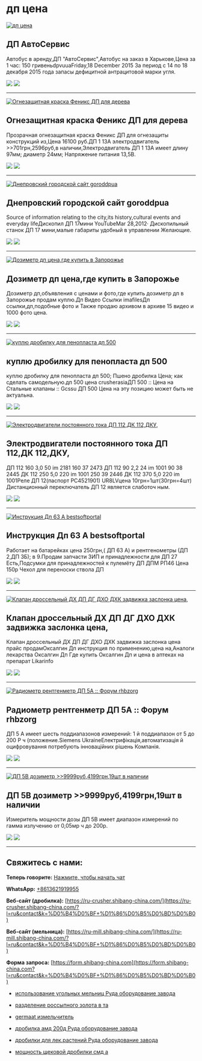 # дп цена

<a href="https://swt.shibang-china.com/?l=ru&img&k=%D0%B4%D0%BF+%D1%86%D0%B5%D0%BD%D0%B0" target="_blank">![дп цена](http://static.shibang-china.com/all-800x300/301.jpg)</a>

## ДП АвтоСервис
Автобус в аренду,ДП "АвтоСервис",Автобус на заказ в Харькове,Цена за 1 час: 150 гривеньdpvuuaFriday,18 December 2015 За период c 14 по 18 декабря 2015 года запасы дефицитной антрацитовой марки угля.


<a href="https://whatsapp.shibangsoft.com/WhatsApp.php" target="_blank" title="WhatsApp">![](http://static.shibang-china.com/icon/whatsapp.png)</a> <a href="https://swt.shibang-china.com/?l=ru&icon&k=%D0%B4%D0%BF+%D1%86%D0%B5%D0%BD%D0%B0" target="_blank">![](http://static.shibang-china.com/icon/chat-ru.png)</a>

---

<a href="https://swt.shibang-china.com/?l=ru&img&k=%D0%B4%D0%BF+%D1%86%D0%B5%D0%BD%D0%B0" target="_blank">![Огнезащитная краска Феникс ДП для дерева](http://static.shibang-china.com/all-800x300/1089.jpg)</a>

## Огнезащитная краска Феникс ДП для дерева
Прозрачная огнезащитная краска Феникс ДП для огнезащиты конструкций из,Цена 16100 руб.ДП 1 13А электродвигатель &gt;>701грн,2596руб,в наличии,Электродвигатель ДП 1 13А имеет длину 97мм; диаметр 24мм; Напряжение питания 13,5В.


<a href="https://whatsapp.shibangsoft.com/WhatsApp.php" target="_blank" title="WhatsApp">![](http://static.shibang-china.com/icon/whatsapp.png)</a> <a href="https://swt.shibang-china.com/?l=ru&icon&k=%D0%B4%D0%BF+%D1%86%D0%B5%D0%BD%D0%B0" target="_blank">![](http://static.shibang-china.com/icon/chat-ru.png)</a>

---

<a href="https://swt.shibang-china.com/?l=ru&img&k=%D0%B4%D0%BF+%D1%86%D0%B5%D0%BD%D0%B0" target="_blank">![Днепровский городской сайт goroddpua](http://static.shibang-china.com/all-800x300/211.jpg)</a>

## Днепровский городской сайт goroddpua
Source of information relating to the city,its history,cultural events and everyday lifeДископил ДП 17мини YouTubeMar 28,2012&#0183;&#32;Дископильный станок ДП 17 мини,малые габариты удобный в управлении Желающие.


<a href="https://whatsapp.shibangsoft.com/WhatsApp.php" target="_blank" title="WhatsApp">![](http://static.shibang-china.com/icon/whatsapp.png)</a> <a href="https://swt.shibang-china.com/?l=ru&icon&k=%D0%B4%D0%BF+%D1%86%D0%B5%D0%BD%D0%B0" target="_blank">![](http://static.shibang-china.com/icon/chat-ru.png)</a>

---

<a href="https://swt.shibang-china.com/?l=ru&img&k=%D0%B4%D0%BF+%D1%86%D0%B5%D0%BD%D0%B0" target="_blank">![Дозиметр дп цена,где купить в Запорожье](http://static.shibang-china.com/all-800x300/398.jpg)</a>

## Дозиметр дп цена,где купить в Запорожье
Дозиметр дп,объявления с ценами и фото,где купить дозиметр дп в Запорожье продам куплю.Дп Видео Ссылки imafilesДп ссылки,дп,подобные фото и Также продаю архивом в архиве 15 видео и 1000 фото цена.


<a href="https://whatsapp.shibangsoft.com/WhatsApp.php" target="_blank" title="WhatsApp">![](http://static.shibang-china.com/icon/whatsapp.png)</a> <a href="https://swt.shibang-china.com/?l=ru&icon&k=%D0%B4%D0%BF+%D1%86%D0%B5%D0%BD%D0%B0" target="_blank">![](http://static.shibang-china.com/icon/chat-ru.png)</a>

---

<a href="https://swt.shibang-china.com/?l=ru&img&k=%D0%B4%D0%BF+%D1%86%D0%B5%D0%BD%D0%B0" target="_blank">![куплю дробилку для пенопласта дп 500](http://static.shibang-china.com/all-800x300/672.jpg)</a>

## куплю дробилку для пенопласта дп 500
куплю дробилку для пенопласта дп 500; Пшено дробилка Цена; как сделать самодельную.дп 500 цена crusherasiaДП 500 :: Цена на Стальные клапаны :: Gcssu ДП 500 Цена на эту позицию может быть не актуальна.


<a href="https://whatsapp.shibangsoft.com/WhatsApp.php" target="_blank" title="WhatsApp">![](http://static.shibang-china.com/icon/whatsapp.png)</a> <a href="https://swt.shibang-china.com/?l=ru&icon&k=%D0%B4%D0%BF+%D1%86%D0%B5%D0%BD%D0%B0" target="_blank">![](http://static.shibang-china.com/icon/chat-ru.png)</a>

---

<a href="https://swt.shibang-china.com/?l=ru&img&k=%D0%B4%D0%BF+%D1%86%D0%B5%D0%BD%D0%B0" target="_blank">![Электродвигатели постоянного тока ДП 112,ДК 112,ДКУ,](http://static.shibang-china.com/all-800x300/388.jpg)</a>

## Электродвигатели постоянного тока ДП 112,ДК 112,ДКУ,
ДП 112 160 3,0 50 im 2181 160 37 2473 ДП 112 90 2,2 24 im 1001 90 38 2445 ДК 112 250 5,0 220 im 1001 250 39 2446 ДК 112 370 5,0 220 im 1001Реле ДП 12(паспорт РС4521901) UR8LVцена 10грн=1шт(30грн=4шт) Дистанционный переключатель ДП 12 является слаботоч ным.


<a href="https://whatsapp.shibangsoft.com/WhatsApp.php" target="_blank" title="WhatsApp">![](http://static.shibang-china.com/icon/whatsapp.png)</a> <a href="https://swt.shibang-china.com/?l=ru&icon&k=%D0%B4%D0%BF+%D1%86%D0%B5%D0%BD%D0%B0" target="_blank">![](http://static.shibang-china.com/icon/chat-ru.png)</a>

---

<a href="https://swt.shibang-china.com/?l=ru&img&k=%D0%B4%D0%BF+%D1%86%D0%B5%D0%BD%D0%B0" target="_blank">![Инструкция Дп 63 А bestsoftportal](http://static.shibang-china.com/all-800x300/502.jpg)</a>

## Инструкция Дп 63 А bestsoftportal
Работает на батарейках цена 250грн,( ДП 63 А) и рентгенометры (ДП 2,ДП 3Б); в 9.Продам запчасти ЗИП и принадлежности для ДП 27 Есть,Подсумки для принадлежностей к пулемёту ДП ДПМ РП46 Цена 150р Чехол для переноски ствола ДП


<a href="https://whatsapp.shibangsoft.com/WhatsApp.php" target="_blank" title="WhatsApp">![](http://static.shibang-china.com/icon/whatsapp.png)</a> <a href="https://swt.shibang-china.com/?l=ru&icon&k=%D0%B4%D0%BF+%D1%86%D0%B5%D0%BD%D0%B0" target="_blank">![](http://static.shibang-china.com/icon/chat-ru.png)</a>

---

<a href="https://swt.shibang-china.com/?l=ru&img&k=%D0%B4%D0%BF+%D1%86%D0%B5%D0%BD%D0%B0" target="_blank">![Клапан дроссельный ДХ ДП ДГ ДХО ДХК задвижка заслонка цена,](http://static.shibang-china.com/all-800x300/1018.jpg)</a>

## Клапан дроссельный ДХ ДП ДГ ДХО ДХК задвижка заслонка цена,
Клапан дроссельный ДХ ДП ДГ ДХО ДХК задвижка заслонка цена прайс продамОксалгин Дп инструкция по применению,цена на,Аналоги лекарства Оксалгин Дп Где купить Оксалгин Дп и цена в аптеках на препарат Likarinfo


<a href="https://whatsapp.shibangsoft.com/WhatsApp.php" target="_blank" title="WhatsApp">![](http://static.shibang-china.com/icon/whatsapp.png)</a> <a href="https://swt.shibang-china.com/?l=ru&icon&k=%D0%B4%D0%BF+%D1%86%D0%B5%D0%BD%D0%B0" target="_blank">![](http://static.shibang-china.com/icon/chat-ru.png)</a>

---

<a href="https://swt.shibang-china.com/?l=ru&img&k=%D0%B4%D0%BF+%D1%86%D0%B5%D0%BD%D0%B0" target="_blank">![Радиометр рентгенметр ДП 5А :: Форум rhbzorg](http://static.shibang-china.com/all-800x300/584.jpg)</a>

## Радиометр рентгенметр ДП 5А :: Форум rhbzorg
ДП 5 А имеет шесть поддиапазонов измерений: 1 й поддиапазон от 5 до 200 Р ч (положение.Siemens UkraineЕлектрифікація,автоматизація й оцифровування потребують інноваційних рішень Компанія.


<a href="https://whatsapp.shibangsoft.com/WhatsApp.php" target="_blank" title="WhatsApp">![](http://static.shibang-china.com/icon/whatsapp.png)</a> <a href="https://swt.shibang-china.com/?l=ru&icon&k=%D0%B4%D0%BF+%D1%86%D0%B5%D0%BD%D0%B0" target="_blank">![](http://static.shibang-china.com/icon/chat-ru.png)</a>

---

<a href="https://swt.shibang-china.com/?l=ru&img&k=%D0%B4%D0%BF+%D1%86%D0%B5%D0%BD%D0%B0" target="_blank">![ДП 5В дозиметр &gt;>9999руб,4199грн,19шт в наличии](http://static.shibang-china.com/all-800x300/1384.jpg)</a>

## ДП 5В дозиметр &gt;>9999руб,4199грн,19шт в наличии
Измеритель мощности дозы ДП 5В имеет диапазон измерений по гамма излучению от 0,05мр ч до 200р.

<a href="https://whatsapp.shibangsoft.com/WhatsApp.php" target="_blank" title="WhatsApp">![](http://static.shibang-china.com/icon/whatsapp.png)</a> <a href="https://swt.shibang-china.com/?l=ru&icon&k=%D0%B4%D0%BF+%D1%86%D0%B5%D0%BD%D0%B0" target="_blank">![](http://static.shibang-china.com/icon/chat-ru.png)</a>

---
## Свяжитесь с нами:

**Теперь говорите:** [Нажмите, чтобы начать чат](https://swt.shibang-china.com?l=ru&contact&k=%D0%B4%D0%BF+%D1%86%D0%B5%D0%BD%D0%B0)

**WhatsApp:**  [+8613621919955](https://whatsapp.shibangsoft.com/WhatsApp.php)

**Веб-сайт (дробилка):** [https://ru-crusher.shibang-china.com/](https://ru-crusher.shibang-china.com/?l=ru&contact&k=%D0%B4%D0%BF+%D1%86%D0%B5%D0%BD%D0%B0)

**Веб-сайт (мельница):** [https://ru-mill.shibang-china.com/](https://ru-mill.shibang-china.com/?l=ru&contact&k=%D0%B4%D0%BF+%D1%86%D0%B5%D0%BD%D0%B0)

**Форма запроса:** [https://form.shibang-china.com](https://form.shibang-china.com?l=ru&contact&k=%D0%B4%D0%BF+%D1%86%D0%B5%D0%BD%D0%B0)

* [использование угольных мельниц Руда оборудование завода](../98/%D0%B8%D1%81%D0%BF%D0%BE%D0%BB%D1%8C%D0%B7%D0%BE%D0%B2%D0%B0%D0%BD%D0%B8%D0%B5%20%D1%83%D0%B3%D0%BE%D0%BB%D1%8C%D0%BD%D1%8B%D1%85%20%D0%BC%D0%B5%D0%BB%D1%8C%D0%BD%D0%B8%D1%86%20%D0%A0%D1%83%D0%B4%D0%B0%20%D0%BE%D0%B1%D0%BE%D1%80%D1%83%D0%B4%D0%BE%D0%B2%D0%B0%D0%BD%D0%B8%D0%B5%20%D0%B7%D0%B0%D0%B2%D0%BE%D0%B4%D0%B0.md)

* [разделение россыпного золота в та](../105/%D1%80%D0%B0%D0%B7%D0%B4%D0%B5%D0%BB%D0%B5%D0%BD%D0%B8%D0%B5%20%D1%80%D0%BE%D1%81%D1%81%D1%8B%D0%BF%D0%BD%D0%BE%D0%B3%D0%BE%20%D0%B7%D0%BE%D0%BB%D0%BE%D1%82%D0%B0%20%D0%B2%20%D1%82%D0%B0.md)

* [germaat измельчитель](../93/germaat%20%D0%B8%D0%B7%D0%BC%D0%B5%D0%BB%D1%8C%D1%87%D0%B8%D1%82%D0%B5%D0%BB%D1%8C.md)

* [дробилка амд 200д Руда оборудование завода](../98/%D0%B4%D1%80%D0%BE%D0%B1%D0%B8%D0%BB%D0%BA%D0%B0%20%D0%B0%D0%BC%D0%B4%20200%D0%B4%20%D0%A0%D1%83%D0%B4%D0%B0%20%D0%BE%D0%B1%D0%BE%D1%80%D1%83%D0%B4%D0%BE%D0%B2%D0%B0%D0%BD%D0%B8%D0%B5%20%D0%B7%D0%B0%D0%B2%D0%BE%D0%B4%D0%B0.md)

* [дробилки для лек.растений Руда оборудование завода](../97/%D0%B4%D1%80%D0%BE%D0%B1%D0%B8%D0%BB%D0%BA%D0%B8%20%D0%B4%D0%BB%D1%8F%20%D0%BB%D0%B5%D0%BA.%D1%80%D0%B0%D1%81%D1%82%D0%B5%D0%BD%D0%B8%D0%B9%20%D0%A0%D1%83%D0%B4%D0%B0%20%D0%BE%D0%B1%D0%BE%D1%80%D1%83%D0%B4%D0%BE%D0%B2%D0%B0%D0%BD%D0%B8%D0%B5%20%D0%B7%D0%B0%D0%B2%D0%BE%D0%B4%D0%B0.md)

* [мощность щековой дробилки смд а](../92/%D0%BC%D0%BE%D1%89%D0%BD%D0%BE%D1%81%D1%82%D1%8C%20%D1%89%D0%B5%D0%BA%D0%BE%D0%B2%D0%BE%D0%B9%20%D0%B4%D1%80%D0%BE%D0%B1%D0%B8%D0%BB%D0%BA%D0%B8%20%D1%81%D0%BC%D0%B4%20%D0%B0.md)